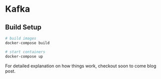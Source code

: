 # Kafka

## Build Setup

``` bash
# build images
docker-compose build

# start containers
docker-compose up

```

For detailed explanation on how things work, checkout soon to come blog post.

